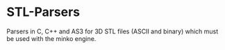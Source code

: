 STL-Parsers
===========

Parsers in C, C++ and  AS3 for 3D STL files (ASCII and binary) which must be used with the minko engine.